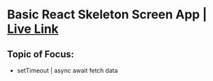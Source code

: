 # Basic React Skeleton Screen App | [Live Link](hhhh)


## Topic of Focus:
- setTimeout | async await fetch data 


<!-- <img src="./src/img/demo.png"> -->